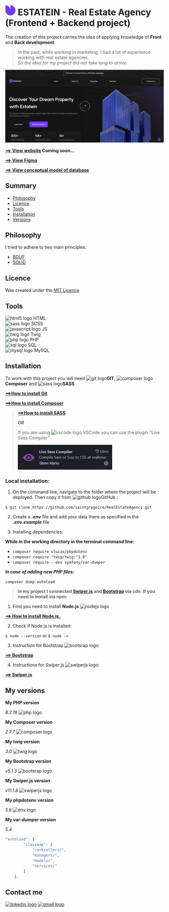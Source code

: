 # ![Logo Estatein](assets/icons/icon32.png "Logo Estatein") ESTATEIN - Real Estate Agency</br>(Frontend + Backend project)

The creation of this project carries the idea of ​​​​applying knowledge of **Front** and **Back development**.

>In the past, while working in marketing, I had a lot of experience working with real estate agencies. 
</br>*So the idea for my project did not take long to arrive.*

![Estatein Home Page](assets/docs/images/main.png "Home Page Screen")

**[==> View website]() Coming soon...**

**[==> View Figma](https://www.figma.com/design/mkozkfJX2EGUIFcbl43EuD/Real-Estate-Business-Website?node-id=45-2&t=EVNNFlmQPORgXUVz-1)**

**[==> View conceptual model of database](./assets/docs/images/sql_model.png)**

## Summary

* [Philosophy](#philosophy)
* [Licence](#licence)
* [Tools](#tools)
* [Installation](#installation)
* [Versions](#my-versions)

## Philosophy

I tried to adhere to two main principles:

* [BDUF](https://en.wikipedia.org/wiki/Big_design_up_front)
* [SOLID](https://en.wikipedia.org/wiki/SOLID)

## Licence

Was created under the [MIT Licence](./LICENSE)

## Tools

<img src="https://cdn.jsdelivr.net/gh/devicons/devicon/icons/html5/html5-original.svg" height="20" alt="html5 logo"  /> HTML</br>
<img src="https://skillicons.dev/icons?i=sass" height="20" alt="sass logo"  /> SCSS</br>
<img src="https://cdn.jsdelivr.net/gh/devicons/devicon/icons/javascript/javascript-original.svg" height="20" alt="javascript logo"  /> JS</br>
<img src="https://www.svgrepo.com/show/374142/twig.svg" height="20" alt="twig logo"  /> Twig</br>
<img src="https://skillicons.dev/icons?i=php" height="20" alt="php logo"  /> PHP</br>
<img src="https://static-00.iconduck.com/assets.00/sql-database-sql-azure-icon-1955x2048-4pmty46t.png" height="20" alt="sql logo"  /> SQL</br>
<img src="https://skillicons.dev/icons?i=mysql" height="20" alt="mysql logo"  /> MySQL


## Installation

To work with this project you will need <img src="https://skillicons.dev/icons?i=git" height="20" alt="git logo"  />**GIT**, <img src="https://upload.wikimedia.org/wikipedia/commons/2/26/Logo-composer-transparent.png" height="20" alt="composer logo"  />**Composer** and <img src="https://skillicons.dev/icons?i=sass" height="20" alt="sass logo"  />**SASS**

 **[==>How to install Git](https://git-scm.com/book/en/v2/Getting-Started-Installing-Git)**

 **[==>How to install Composer](https://getcomposer.org/doc/00-intro.md)**
>
> **[==>How to install SASS](https://sass-lang.com/install/)**
>
> ***OR***
>
>If you are using <img src="https://upload.wikimedia.org/wikipedia/commons/thumb/9/9a/Visual_Studio_Code_1.35_icon.svg/512px-Visual_Studio_Code_1.35_icon.svg.png?20210804221519" height="20" alt="vscode logo"  /> VSCode you can use the plugin "Live Sass Compiler"
>
><img src="./assets/docs/images/sass_comp.png" width="300" alt="Live Sass Compiler" />

### Local installation:

1. On the command line, navigate to the folder where the project will be deployed. Then copy it from <img src="https://skillicons.dev/icons?i=github" height="20" alt="github logo"  />GitHub :

`$ git clone https://github.com/saintgregoire/RealEstateAgency.git`

2. Create a ***.env*** file and add your data there as specified in the ***.env.example*** file

3. Installing dependencies:

**While in the working directory in the terminal command line:**<br/>
* `composer require vlucas/phpdotenv`
* `composer require "twig/twig:^3.0"`
* `composer require --dev symfony/var-dumper`

***In case of adding new PHP files:*** 

`composer dump-autoload` 

>**In my project I connected [Swiper.js](https://swiperjs.com/) and [Bootstrap](https://getbootstrap.com/docs/5.1/getting-started/introduction/) via cdn. If you need to install via npm:**

1. First you need to install **Node.js** <img src="https://skillicons.dev/icons?i=nodejs" height="20" alt="nodejs logo" />

**[==> How to install Node.js.](https://nodejs.org/en/download)**

2. Check if Node.js is installed:

`$ node --version` or `$ node -v`

3. Instruction for Bootstrap <img src="https://skillicons.dev/icons?i=bootstrap" height="20" alt="bootsrap logo"  />:

**[==> Bootstrap](https://getbootstrap.com/docs/5.1/getting-started/download/#npm)**

4. Instructions for Swiper.js <img src="https://swiperjs.com/images/swiper-logo.svg" height="20" alt="swiperjs logo"  />:

**[==> Swiper.js](https://swiperjs.com/get-started)**

## My versions

**My PHP version**

*8.2.18* <img src="https://skillicons.dev/icons?i=php" height="20" alt="php logo"  />

**My Composer version**

*2.7.7* <img src="https://upload.wikimedia.org/wikipedia/commons/2/26/Logo-composer-transparent.png" height="20" alt="composer logo"  />

**My twig version**

*3.0* <img src="https://www.svgrepo.com/show/374142/twig.svg" height="20" alt="twig logo"  />

**My Bootstrap version**

*v5.1.3* <img src="https://skillicons.dev/icons?i=bootstrap" height="20" alt="bootsrap logo"  />

**My Swiper.js version** 

*v11.1.8* <img src="https://swiperjs.com/images/swiper-logo.svg" height="20" alt="swiperjs logo"  />

**My phpdotenv version** 

*5.6* <img src="https://encrypted-tbn0.gstatic.com/images?q=tbn:ANd9GcTHaNT3Fi8RMNUpPDk-Zddeo2FTvDN3Sye5AA&s" height="20" alt="env logo"  />

**My var-dumper version**

*5.4*

```javascript
"autoload": {
        "classmap": [
            "controllers/",
            "managers/",
            "models/",
            "services/"
        ]
    },
```

## Contact me

[<img src="https://skillicons.dev/icons?i=linkedin" height="40" alt="linkedin logo"  />](https://www.linkedin.com/in/maksym-voznichka/)
[<img src="https://skillicons.dev/icons?i=gmail" height="40" alt="gmail logo"  />](mailto:maksym.voznicka@gmail.com)
